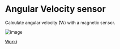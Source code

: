 # Angular Velocity sensor

Calculate angular velocity (W) with a magnetic sensor.

![image](https://github.com/user-attachments/assets/cb07b5d0-5167-4d4c-a80d-dbfe414b61a4)

[Worki](https://wokwi.com/projects/435451083031543809)
